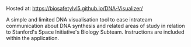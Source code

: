Hosted at: https://biosafetylvl5.github.io/DNA-Visualizer/

A simple and limited DNA visualisation tool to ease intrateam communication about DNA synthesis and related areas of study in relation to Stanford's Space Initiative's Biology Subteam. Instructions are included within the application.